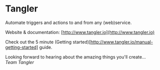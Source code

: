 # Tangler

Automate triggers and actions to and from any (web)service.

Website & documentation: [http://www.tangler.io](http://www.tangler.io)

Check out the 5 minute (Getting started)[http://www.tangler.io/manual-getting-started] guide.

Looking forward to hearing about the amazing things you'll create...  
*Team Tangler*

